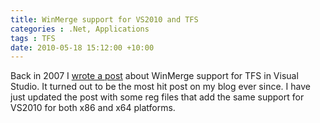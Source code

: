 ```yaml
---
title: WinMerge support for VS2010 and TFS
categories : .Net, Applications
tags : TFS
date: 2010-05-18 15:12:00 +10:00
---
```


Back in 2007 I [wrote a post][0] about WinMerge support for TFS in Visual Studio. It turned out to be the most hit post on my blog ever since. I have just updated the post with some reg files that add the same support for VS2010 for both x86 and x64 platforms.

[0]: /post/2007/06/19/using-winmerge-with-tfs.aspx
